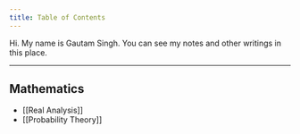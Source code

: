```yaml
---
title: Table of Contents
---
```


Hi. My name is Gautam Singh. You can see my notes and other writings in this
place.

---

## Mathematics

- [[Real Analysis]]
- [[Probability Theory]]
